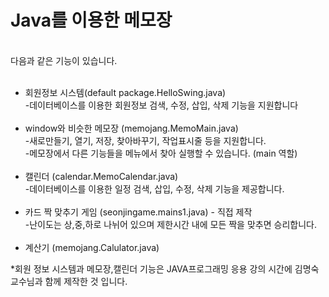 # Java를 이용한 메모장 

<br>
다음과 같은 기능이 있습니다. 
<br><br>
<ul>
  <li>회원정보 시스템(default package.HelloSwing.java)
    <br>-데이터베이스를 이용한 회원정보 검색, 수정, 삽입, 삭제 기능을 지원합니다
  <br><br>
  <li>window와 비슷한 메모장 (memojang.MemoMain.java)
    <br>-새로만들기, 열기, 저장, 찾아바꾸기, 작업표시줄 등을 지원합니다. 
    <br>-메모장에서 다른 기능들을 메뉴에서 찾아 실행할 수 있습니다. (main 역할)
  <br><br>
  <li>캘린더 (calendar.MemoCalendar.java)
     <br>-데이터베이스를 이용한 일정 검색, 삽입, 수정, 삭제 기능을 제공합니다. 
  <br><br>
  <li>카드 짝 맞추기 게임 (seonjingame.mains1.java) - 직접 제작 
    <br>-난이도는 상,중,하로 나뉘어 있으며 제한시간 내에 모든 짝을 맞추면 승리합니다. 
  <br><br>
  <li>계산기 (memojang.Calulator.java)
</ul>


*회원 정보 시스템과 메모장,캘린더 기능은 JAVA프로그래밍 응용 강의 시간에 김명숙 교수님과 함께 제작한 것 입니다. 
